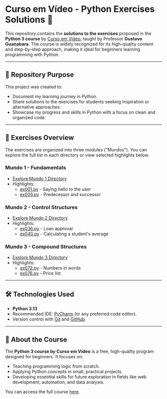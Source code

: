 # Curso em Vídeo - Python Exercises Solutions 🐍

This repository contains the **solutions to the exercises** proposed in the **Python 3 course** by [Curso em Vídeo](https://www.cursoemvideo.com/), taught by Professor **Gustavo Guanabara**. The course is widely recognized for its high-quality content and step-by-step approach, making it ideal for beginners learning programming with Python.

---

## 🎯 Repository Purpose

This project was created to:
- Document my learning journey in Python.
- Share solutions to the exercises for students seeking inspiration or alternative approaches.
- Showcase my progress and skills in Python with a focus on clean and organized code.

---

## 📂 Exercises Overview

The exercises are organized into three modules ("Mundos"). You can explore the full list in each directory or view selected highlights below.

### Mundo 1 - Fundamentals
- [Explore Mundo 1 Directory](Mundo1/)
- Highlights:
  - [ex001.py](Mundo1/ex001.py) - Saying hello to the user
  - [ex005.py](Mundo1/ex005.py) - Predecessor and successor

### Mundo 2 - Control Structures
- [Explore Mundo 2 Directory](Mundo2/)
- Highlights:
  - [ex036.py](Mundo2/ex036.py) - Loan approval
  - [ex040.py](Mundo2/ex040.py) - Calculating a student's average

### Mundo 3 - Compound Structures
- [Explore Mundo 3 Directory](Mundo3/)
- Highlights:
  - [ex072.py](Mundo3/ex072.py) - Numbers in words
  - [ex076.py](Mundo3/ex076.py) - Price list

---

## 🛠️ Technologies Used

- **Python 3.13**
- Recommended IDE: [PyCharm](https://www.jetbrains.com/pycharm/) (or any preferred code editor).
- Version control with [Git](https://git-scm.com/) and [GitHub](https://github.com/).

---

## 📖 About the Course

The **Python 3 course by Curso em Vídeo** is a free, high-quality program designed for beginners. It focuses on:
- Teaching programming logic from scratch.
- Applying Python concepts in small, practical projects.
- Developing essential skills for future exploration in fields like web development, automation, and data analysis.

You can access the full course [here](https://www.cursoemvideo.com/).
